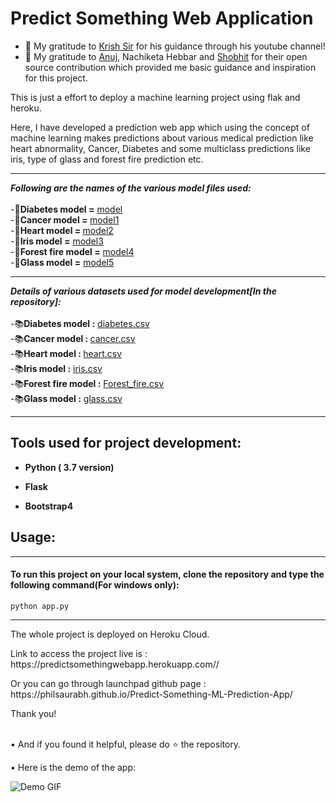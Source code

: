 # Predict Something Web Application

- 👯 My gratitude to [Krish Sir](https://github.com/krishnaik06) for his guidance through his youtube channel!
- 👯 My gratitude to [Anuj](https://github.com/anujvyas?tab=repositories), Nachiketa Hebbar and [Shobhit](https://github.com/shobhitsrivastava-ds) for their open source contribution which provided me basic guidance and inspiration for this project.
<p> This is just a effort to deploy a machine learning project using flak and heroku.</p>
<p>Here, I have developed a prediction web app which using the concept of machine learning makes predictions about various medical prediction like heart abnormality, Cancer, Diabetes and some multiclass predictions like iris, type of glass and forest fire prediction etc.</p>

<hr>

_**Following are the names of the various model files used:**_
<br>
<br>
-📕<b>Diabetes model =</b>  [model](https://github.com/Abhishek-kr12/ML_Based_Prediction/blob/master/model.py) 
<br>
-📕<b>Cancer model = </b>  [model1](https://github.com/Abhishek-kr12/ML_Based_Prediction/blob/master/model1.py)
<br>
-📕<b>Heart model = </b>  [model2](https://github.com/Abhishek-kr12/ML_Based_Prediction/blob/master/model2.py)
<br>
-📕<b>Iris model =</b> [model3](https://github.com/Abhishek-kr12/ML_Based_Prediction/blob/master/model3.py) 
<br>
-📕<b>Forest fire model =</b> [model4](https://github.com/https://github.com/Abhishek-kr12/ML_Based_Prediction/blob/master/forest_fire.py)
<br>
-📕<b>Glass model =</b> [model5](https://github.com/Abhishek-kr12/ML_Based_Prediction/blob/master/model5.py)

<hr>

_**Details of various datasets used for model development[In the repository]:**_
<br>
<br>
-📚<b>Diabetes model :</b>  [diabetes.csv](https://github.com/philsaurabh/Predict-Something-ML-Prediction-App/blob/master/diabetes.csv) 
<br>
-📚<b>Cancer model : </b>  [cancer.csv](https://github.com/philsaurabh/Predict-Something-ML-Prediction-App/blob/master/cancer.csv)
<br>
-📚<b>Heart model : </b>  [heart.csv](https://github.com/philsaurabh/Predict-Something-ML-Prediction-App/blob/master/heart.csv)
<br>
-📚<b>Iris model :</b> [iris.csv](https://github.com/philsaurabh/Predict-Something-ML-Prediction-App/blob/master/iris.csv) 
<br>
-📚<b>Forest fire model :</b> [Forest_fire.csv](https://github.com/philsaurabh/Predict-Something-ML-Prediction-App/blob/master/Forest_fire.csv)
<br>
-📚<b>Glass model :</b> [glass.csv](https://github.com/philsaurabh/Predict-Something-ML-Prediction-App/blob/master/glass.csv)

<hr>

## Tools used for project development: 
<ul>
<li><p><b>Python ( 3.7 version)</b></p></li>
<li><p><b>Flask</b></p></li>
<li><p><b>Bootstrap4</b></p></li>
</ul>

## Usage:
<hr>
 <h4> To run this project on your local system, clone the repository and type the following command(For windows only): </h3>
 
 ```
 python app.py
 ```
  
  <hr>
  
  <p> The whole project is deployed on Heroku Cloud.
  
 <p> Link to access the project live is : https://predictsomethingwebapp.herokuapp.com// </p>
 <p> Or you can go through launchpad github page : https://philsaurabh.github.io/Predict-Something-ML-Prediction-App/</p>
  <p> Thank you!</p><br/>
 •  And if you found it helpful, please do ⭐ the repository.
 
 •  Here is the demo of the app:
  
  ![Demo GIF](https://github.com/philsaurabh/Predict-Something-ML-Prediction-App/blob/master/templates/static/img/demonstration.gif)
  
  
